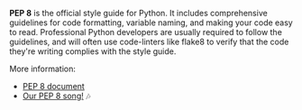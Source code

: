 **PEP 8** is the official style guide for Python. It includes comprehensive guidelines for code formatting, variable naming, and making your code easy to read. Professional Python developers are usually required to follow the guidelines, and will often use code-linters like flake8 to verify that the code they're writing complies with the style guide.

More information:
- [PEP 8 document](https://www.python.org/dev/peps/pep-0008)
- [Our PEP 8 song!](https://www.youtube.com/watch?v=hgI0p1zf31k) :notes:
